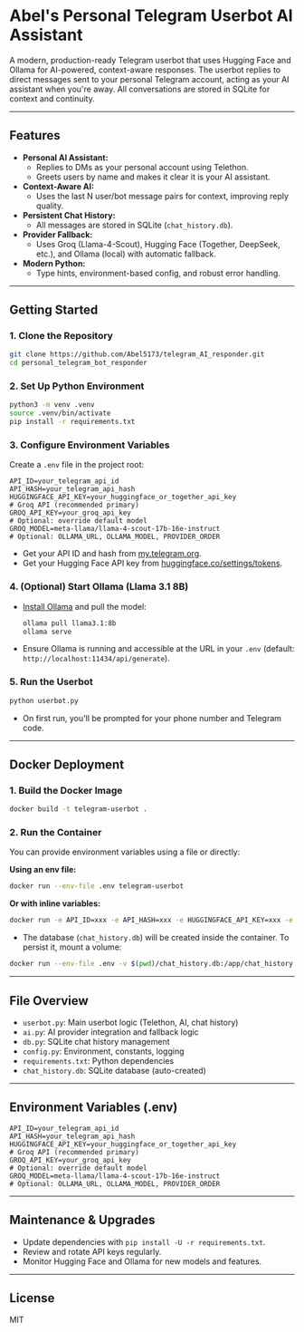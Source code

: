 # Abel's Personal Telegram Userbot AI Assistant

A modern, production-ready Telegram userbot that uses Hugging Face and Ollama for AI-powered, context-aware responses. The userbot replies to direct messages sent to your personal Telegram account, acting as your AI assistant when you're away. All conversations are stored in SQLite for context and continuity.

---

## Features

- **Personal AI Assistant:**
  - Replies to DMs as your personal account using Telethon.
  - Greets users by name and makes it clear it is your AI assistant.
- **Context-Aware AI:**
  - Uses the last N user/bot message pairs for context, improving reply quality.
- **Persistent Chat History:**
  - All messages are stored in SQLite (`chat_history.db`).
- **Provider Fallback:**
  - Uses Groq (Llama-4-Scout), Hugging Face (Together, DeepSeek, etc.), and Ollama (local) with automatic fallback.
- **Modern Python:**
  - Type hints, environment-based config, and robust error handling.

---

## Getting Started

### 1. Clone the Repository
```bash
git clone https://github.com/Abel5173/telegram_AI_responder.git
cd personal_telegram_bot_responder
```

### 2. Set Up Python Environment
```bash
python3 -m venv .venv
source .venv/bin/activate
pip install -r requirements.txt
```

### 3. Configure Environment Variables
Create a `.env` file in the project root:
```dotenv
API_ID=your_telegram_api_id
API_HASH=your_telegram_api_hash
HUGGINGFACE_API_KEY=your_huggingface_or_together_api_key
# Groq API (recommended primary)
GROQ_API_KEY=your_groq_api_key
# Optional: override default model
GROQ_MODEL=meta-llama/llama-4-scout-17b-16e-instruct
# Optional: OLLAMA_URL, OLLAMA_MODEL, PROVIDER_ORDER
```
- Get your API ID and hash from [my.telegram.org](https://my.telegram.org).
- Get your Hugging Face API key from [huggingface.co/settings/tokens](https://huggingface.co/settings/tokens).

### 4. (Optional) Start Ollama (Llama 3.1 8B)
- [Install Ollama](https://ollama.com/download) and pull the model:
  ```bash
  ollama pull llama3.1:8b
  ollama serve
  ```
- Ensure Ollama is running and accessible at the URL in your `.env` (default: `http://localhost:11434/api/generate`).

### 5. Run the Userbot
```bash
python userbot.py
```
- On first run, you'll be prompted for your phone number and Telegram code.

---

## Docker Deployment

### 1. Build the Docker Image
```bash
docker build -t telegram-userbot .
```

### 2. Run the Container
You can provide environment variables using a file or directly:

**Using an env file:**
```bash
docker run --env-file .env telegram-userbot
```

**Or with inline variables:**
```bash
docker run -e API_ID=xxx -e API_HASH=xxx -e HUGGINGFACE_API_KEY=xxx -e GROQ_API_KEY=xxx -e GROQ_MODEL=xxx telegram-userbot
```

- The database (`chat_history.db`) will be created inside the container. To persist it, mount a volume:
```bash
docker run --env-file .env -v $(pwd)/chat_history.db:/app/chat_history.db telegram-userbot
```

---

## File Overview
- `userbot.py`: Main userbot logic (Telethon, AI, chat history)
- `ai.py`: AI provider integration and fallback logic
- `db.py`: SQLite chat history management
- `config.py`: Environment, constants, logging
- `requirements.txt`: Python dependencies
- `chat_history.db`: SQLite database (auto-created)

---

## Environment Variables (.env)
```dotenv
API_ID=your_telegram_api_id
API_HASH=your_telegram_api_hash
HUGGINGFACE_API_KEY=your_huggingface_or_together_api_key
# Groq API (recommended primary)
GROQ_API_KEY=your_groq_api_key
# Optional: override default model
GROQ_MODEL=meta-llama/llama-4-scout-17b-16e-instruct
# Optional: OLLAMA_URL, OLLAMA_MODEL, PROVIDER_ORDER
```

---

## Maintenance & Upgrades
- Update dependencies with `pip install -U -r requirements.txt`.
- Review and rotate API keys regularly.
- Monitor Hugging Face and Ollama for new models and features.

---

## License
MIT 